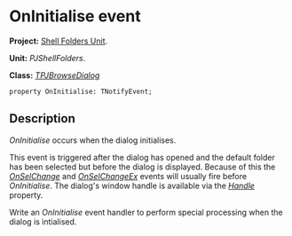 <a href='Hidden comment: 
$Rev$
$Date$
'></a>

# OnInitialise event #

**Project:** [Shell Folders Unit](ShellFoldersUnit.md).

**Unit:** _PJShellFolders_.

**Class:** _[TPJBrowseDialog](TPJBrowseDialog.md)_

```
property OnInitialise: TNotifyEvent;
```

## Description ##

_OnInitialise_ occurs when the dialog initialises.

This event is triggered after the dialog has opened and the default folder has been selected but before the dialog is displayed. Because of this the _[OnSelChange](TPJBrowseDialogOnSelChange.md)_ and _[OnSelChangeEx](TPJBrowseDialogOnSelChangeEx.md)_ events will usually fire before _OnInitialise_. The dialog's window handle is available via the _[Handle](TPJBrowseDialogHandle.md)_ property.

Write an _OnInitialise_ event handler to perform special processing when the dialog is intialised.